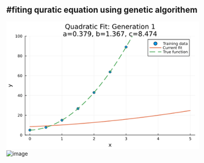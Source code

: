 #fiting quratic equation using genetic algorithem 
- 
![image](https://github.com/ayaan-momin/curvefitting/blob/main/plot.gif)
![image](https://github.com/user-attachments/assets/bca81f69-7462-492a-8b6c-3d949fbf3acd)
